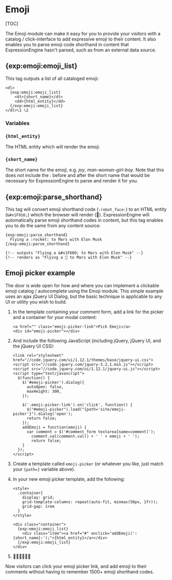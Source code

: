 <!--
    This source file is part of the open source project
    ExpressionEngine User Guide (https://github.com/ExpressionEngine/ExpressionEngine-User-Guide)

    @link      https://expressionengine.com/
    @copyright Copyright (c) 2003-2020, Packet Tide, LLC (https://www.packettide.com)
    @license   https://expressionengine.com/license Licensed under Apache License, Version 2.0
-->

# Emoji

[TOC]

The Emoji module can make it easy for you to provide your visitors with a catalog / click-interface to add expressive emoji to their content. It also enables you to parse emoji code shorthand in content that ExpressionEngine hasn't parsed, such as from an external data source.

## {exp:emoji:emoji_list}

This tag outputs a list of all cataloged emoji:

    <dl>
      {exp:emoji:emoji_list}
        <dt>{short_name}</dt>
        <dd>{html_entity}</dd>
      {/exp:emoji:emoji_list}
    </dl>\1 \2

### Variables

### `{html_entity}`

The HTML entity which will render the emoji.

### `{short_name}`

The short name for the emoji, e.g. _joy_, _man-woman-girl-boy_. Note that this does _not_ include the _:_ before and after the short name that would be necessary for ExpressionEngine to parse and render it for you.

## {exp:emoji:parse_shorthand}

This tag will convert emoji shorthand code (`:robot_face:`) to an HTML entity (`&#x1F916;`) which the browser will render (🤖). ExpressionEngine will automatically parse emoji shorthand codes in content, but this tag enables you to do the same from any content source:

    {exp:emoji:parse_shorthand}
      Flying a :rocket: to Mars with Elon Musk
    {/exp:emoji:parse_shorthand}

    {!-- outputs "Flying a &#x1F680; to Mars with Elon Musk" --}
    {!-- renders as "Flying a 🚀 to Mars with Elon Musk" --}

## Emoji picker example

The door is wide open for how and where you can implement a clickable emoji catalog / autocomplete using the Emoji module. This simple example uses an ajax jQuery UI Dialog, but the basic technique is applicable to any UI or utility you wish to build.

1.  In the template containing your comment form, add a link for the picker and a container for your modal content:

        <a href="" class="emoji-picker-link">Pick Emoji</a>
        <div id="emoji-picker"></div>

2.  And include the following JavaScript (including jQuery, jQuery UI, and the jQuery UI CSS):

        <link rel="stylesheet" href="//code.jquery.com/ui/1.12.1/themes/base/jquery-ui.css">
        <script src="//code.jquery.com/jquery-3.2.1.min.js"></script>
        <script src="//code.jquery.com/ui/1.12.1/jquery-ui.js"></script>
        <script type="text/javascript">
          $(function() {
            $('#emoji-picker').dialog({
              autoOpen: false,
              maxHeight: 300,
            });

            $('.emoji-picker-link').on('click', function() {
              $("#emoji-picker").load("{path='site/emoji-picker'}").dialog('open');
              return false;
            });
            addEmoji = function(emoji) {
              var comment = $('#comment_form textarea[name=comment]');
                comment.val(comment.val() + ' ' + emoji + ' ');
                return false;
            }
          });
        </script>

3.  Create a template called `emoji-picker` (or whatever you like, just match your `{path=}` variable above).
4.  In your new emoji picker template, add the following:

        <style>
          .container{
            display: grid;
            grid-template-columns: repeat(auto-fit, minmax(50px, 1fr));
            grid-gap: 1rem
          }
        </style>

        <div class="container">
          {exp:emoji:emoji_list}
            <div class="item"><a href="#" onclick="addEmoji(':{short_name}:');">{html_entity}</a></div>
          {/exp:emoji:emoji_list}
        </div>

5.  🎉💃🕺✨🌐✨

Now visitors can click your emoji picker link, and add emoji to their comments without having to remember 1500+ emoji shorthand codes.
